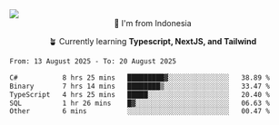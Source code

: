 
<img align = "center" src="https://readme-typing-svg.herokuapp.com?font=Fira+Code&size=25&pause=1000&color=00F713&center=true&vCenter=true&random=false&width=850&height=70&lines=Hi+There+%F0%9F%91%8B%2C+Im+Julian+Caesar;"/>
<br>

<div align = "center">
  📌 I'm from Indonesia
  
  🪴 Currently learning **Typescript, NextJS, and Tailwind**
</div>

<!--START_SECTION:waka-->

```txt
From: 13 August 2025 - To: 20 August 2025

C#           8 hrs 25 mins   █████████▓░░░░░░░░░░░░░░░   38.89 %
Binary       7 hrs 14 mins   ████████▒░░░░░░░░░░░░░░░░   33.47 %
TypeScript   4 hrs 25 mins   █████░░░░░░░░░░░░░░░░░░░░   20.40 %
SQL          1 hr 26 mins    █▓░░░░░░░░░░░░░░░░░░░░░░░   06.63 %
Other        6 mins          ░░░░░░░░░░░░░░░░░░░░░░░░░   00.47 %
```

<!--END_SECTION:waka-->
